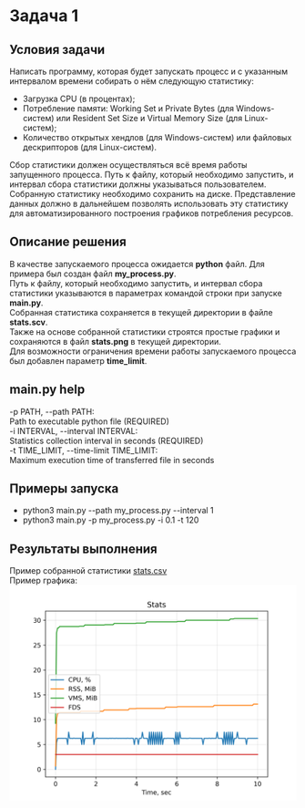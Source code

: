 # Задача 1
## Условия задачи
Написать программу, которая будет запускать процесс и с указанным интервалом времени
собирать о нём следующую статистику:

* Загрузка CPU (в процентах);
* Потребление памяти: Working Set и Private Bytes (для Windows-систем) или
Resident Set Size и Virtual Memory Size (для Linux-систем);
* Количество открытых хендлов (для Windows-систем) или файловых дескрипторов
(для Linux-систем).

Сбор статистики должен осуществляться всё время работы запущенного процесса.
Путь к файлу, который необходимо запустить, и интервал сбора статистики должны
указываться пользователем. Собранную статистику необходимо сохранить на диске.
Представление данных должно в дальнейшем позволять использовать эту статистику
для автоматизированного построения графиков потребления ресурсов.

## Описание решения

В качестве запускаемого процесса ожидается **python** файл. Для примера был создан
файл **my_process.py**.<br>
Путь к файлу, который необходимо запустить, и интервал сбора
статистики указываются в параметрах командой строки при запуске **main.py**.<br>
Собранная статистика сохраняется в текущей директории в файле **stats.scv**.<br>
Также на основе собранной статистики строятся простые графики и сохраняются в файл
**stats.png** в текущей директории.<br>
Для возможности ограничения времени работы запускаемого процесса был добавлен
параметр **time_limit**. 

## main.py help
-p PATH, --path PATH:<br>
Path to executable python file (REQUIRED)<br>
-i INTERVAL, --interval INTERVAL:<br>
Statistics collection interval in seconds (REQUIRED)<br>
-t TIME_LIMIT, --time-limit TIME_LIMIT:<br>
Maximum execution time of transferred file in seconds

## Примеры запуска
* python3 main.py --path my_process.py --interval 1
* python3 main.py -p my_process.py -i 0.1 -t 120

## Результаты выполнения
Пример собранной статистики [stats.csv](https://github.com/OvchinnikovNV/test/blob/main/Veeam/stats.csv)
<br>
Пример графика:<br>
![stats.png](https://github.com/OvchinnikovNV/test/blob/main/Veeam/stats.png)

